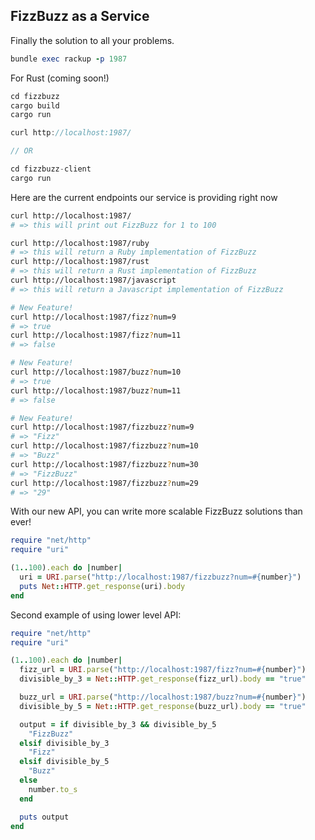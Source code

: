 FizzBuzz as a Service
---

Finally the solution to all your problems.

```ruby
bundle exec rackup -p 1987
```

For Rust (coming soon!)
```rust
cd fizzbuzz
cargo build
cargo run

curl http://localhost:1987/

// OR

cd fizzbuzz-client
cargo run
```

Here are the current endpoints our service is providing right now
```bash
curl http://localhost:1987/
# => this will print out FizzBuzz for 1 to 100

curl http://localhost:1987/ruby
# => this will return a Ruby implementation of FizzBuzz
curl http://localhost:1987/rust
# => this will return a Rust implementation of FizzBuzz
curl http://localhost:1987/javascript
# => this will return a Javascript implementation of FizzBuzz

# New Feature!
curl http://localhost:1987/fizz?num=9
# => true
curl http://localhost:1987/fizz?num=11
# => false

# New Feature!
curl http://localhost:1987/buzz?num=10
# => true
curl http://localhost:1987/buzz?num=11
# => false

# New Feature!
curl http://localhost:1987/fizzbuzz?num=9
# => "Fizz"
curl http://localhost:1987/fizzbuzz?num=10
# => "Buzz"
curl http://localhost:1987/fizzbuzz?num=30
# => "FizzBuzz"
curl http://localhost:1987/fizzbuzz?num=29
# => "29"
```

With our new API, you can write more scalable FizzBuzz solutions than ever!

```ruby
require "net/http"
require "uri"

(1..100).each do |number|
  uri = URI.parse("http://localhost:1987/fizzbuzz?num=#{number}")
  puts Net::HTTP.get_response(uri).body
end
```

Second example of using lower level API:

```ruby
require "net/http"
require "uri"

(1..100).each do |number|
  fizz_url = URI.parse("http://localhost:1987/fizz?num=#{number}")
  divisible_by_3 = Net::HTTP.get_response(fizz_url).body == "true"

  buzz_url = URI.parse("http://localhost:1987/buzz?num=#{number}")
  divisible_by_5 = Net::HTTP.get_response(buzz_url).body == "true"

  output = if divisible_by_3 && divisible_by_5
    "FizzBuzz"
  elsif divisible_by_3
    "Fizz"
  elsif divisible_by_5
    "Buzz"
  else
    number.to_s
  end

  puts output
end
```
